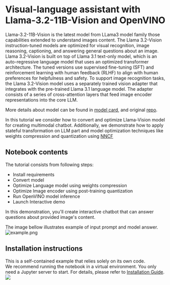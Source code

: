 # Visual-language assistant with Llama-3.2-11B-Vision and OpenVINO

Llama-3.2-11B-Vision is the latest model from LLama3 model family those capabilities extended to understand images content. The Llama 3.2-Vision instruction-tuned models are optimized for visual recognition, image reasoning, captioning, and answering general questions about an image. Llama 3.2-Vision is built on top of Llama 3.1 text-only model, which is an auto-regressive language model that uses an optimized transformer architecture. The tuned versions use supervised fine-tuning (SFT) and reinforcement learning with human feedback (RLHF) to align with human preferences for helpfulness and safety. To support image recognition tasks, the Llama 3.2-Vision model uses a separately trained vision adapter that integrates with the pre-trained Llama 3.1 language model. The adapter consists of a series of cross-attention layers that feed image encoder representations into the core LLM.

More details about model can be found in [model card](https://github.com/meta-llama/llama-models/blob/main/models/llama3_2/MODEL_CARD_VISION.md), and original [repo](https://github.com/meta-llama/llama-models).

In this tutorial we consider how to convert and optimize Llama-Vision model for creating multimodal chatbot. Additionally, we demonstrate how to apply stateful transformation on LLM part and model optimization techniques like weights compression and quantization using [NNCF](https://github.com/openvinotoolkit/nncf)

## Notebook contents
The tutorial consists from following steps:

- Install requirements
- Convert model
- Optimize Language model using weights compression
- Optimize Image encoder using post-training quantization
- Run OpenVINO model inference
- Launch Interactive demo

In this demonstration, you'll create interactive chatbot that can answer questions about provided image's content.

The image bellow illustrates example of input prompt and model answer.
![example.png](https://github.com/user-attachments/assets/1e3fde78-bae5-4b9a-8ef3-ea1291b288cf)

## Installation instructions
This is a self-contained example that relies solely on its own code.</br>
We recommend running the notebook in a virtual environment. You only need a Jupyter server to start.
For details, please refer to [Installation Guide](../../README.md).
<img referrerpolicy="no-referrer-when-downgrade" src="https://static.scarf.sh/a.png?x-pxid=5b5a4db0-7875-4bfb-bdbd-01698b5b1a77&file=notebooks/mllama-3.2/README.md" />
